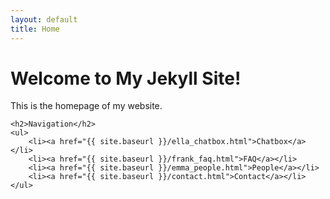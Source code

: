 ```yaml
---
layout: default
title: Home
---
```


<!DOCTYPE html>
<html lang="en">
<head>
    <meta charset="UTF-8">
    <meta name="viewport" content="width=device-width, initial-scale=1.0">
    <title>{{ page.title }}</title>
    <link rel="stylesheet" href="design.css"> <!-- Link to the CSS file -->
</head>
<body>
    <h1>Welcome to My Jekyll Site!</h1>
    <p>This is the homepage of my website.</p>

    <h2>Navigation</h2>
    <ul>
        <li><a href="{{ site.baseurl }}/ella_chatbox.html">Chatbox</a></li>
        <li><a href="{{ site.baseurl }}/frank_faq.html">FAQ</a></li>
        <li><a href="{{ site.baseurl }}/emma_people.html">People</a></li>
        <li><a href="{{ site.baseurl }}/contact.html">Contact</a></li>
    </ul>
</body>
</html>
